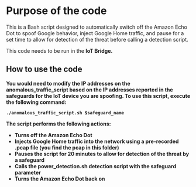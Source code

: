 # Purpose of the code
This is a Bash script designed to automatically switch off the Amazon Echo Dot to spoof Google behavior, inject Google Home traffic, and pause for a set time to allow for detection of the threat before calling a detection script.

This code needs to be run in the <b>IoT Bridge<b>.

## How to use the code

You would need to modify the IP addresses on the anomalous_traffic_script based on the IP addresses reported in the safeguards for the IoT device you are spoofing.
To use this script, execute the following command:

``` ./anomalous_traffic_script.sh $safeguard_name ```

The script performs the following actions:

* Turns off the Amazon Echo Dot
* Injects Google Home traffic into the network using a pre-recorded .pcap file (you find the pcap in this folder)
* Pauses the script for 20 minutes to allow for detection of the threat by a safeguard
* Calls the power_detection.sh detection script with the safeguard parameter
* Turns the Amazon Echo Dot back on
